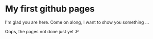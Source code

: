 # My first github pages

I'm glad you are here. Come on along, I want to show you something ...




Oops, the pages not done just yet :P
